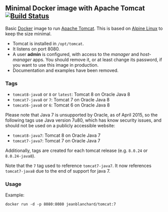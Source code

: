 ## Minimal Docker image with Apache Tomcat [![Build Status](https://travis-ci.org/jeanblanchard/docker-tomcat.svg?branch=master)](https://travis-ci.org/jeanblanchard/docker-tomcat)

Basic [Docker](https://www.docker.com/) image to run [Apache Tomcat](http://tomcat.apache.org/).
This is based on [Alpine Linux](http://alpinelinux.org/) to keep the size minimal.

* Tomcat is installed in `/opt/tomcat`.
* It listens on port 8080.
* A user **admin** is configured, with access to the _manager_ and _host-manager_ apps.
You should remove it, or at least change its password, if you want to use this image in production. 
* Documentation and examples have been removed.


### Tags

* `tomcat8-java8` or `8` or `latest`: Tomcat 8 on Oracle Java 8
* `tomcat7-java8` or `7`: Tomcat 7 on Oracle Java 8
* `tomcat6-java8` or `6`: Tomcat 6 on Oracle Java 8

Please note that Java 7 is unsupported by Oracle, as of April 2015, so the following tags
use Java version 7u80, which has know security issues, and should not be used on a publicly accessible website:

* `tomcat8-java7`: Tomcat 8 on Oracle Java 7
* `tomcat7-java7`: Tomcat 7 on Oracle Java 7

Additionally, tags are created for each tomcat release (e.g. `8.0.24` or `8.0.24-java8`).

Note that the `7` tag used to reference `tomcat7-java7`. It now references `tomcat7-java8`
due to the end of support for java 7.

### Usage

Example: 

    docker run -d -p 8080:8080 jeanblanchard/tomcat:7
